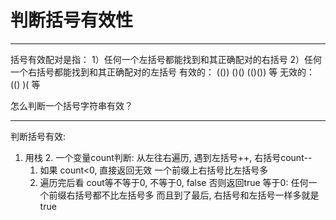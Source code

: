 # 判断括号有效性

---

括号有效配对是指： 1）任何一个左括号都能找到和其正确配对的右括号 2）任何一个右括号都能找到和其正确配对的左括号 有效的： (()) ()() (()()) 等 无效的： (() )( 等 

怎么判断一个括号字符串有效？

---
判断括号有效:
   1. 用栈
    2. 一个变量count判断:
        从左往右遍历, 遇到左括号++, 右括号count--
        1) 如果 count<0, 直接返回无效
         一个前缀上右括号比左括号多
       2) 遍历完后看 cout等不等于0, 不等于0, false
        否则返回true
        等于0: 任何一个前缀右括号都不比左括号多
        而且到了最后, 右括号和左括号一样多就是true